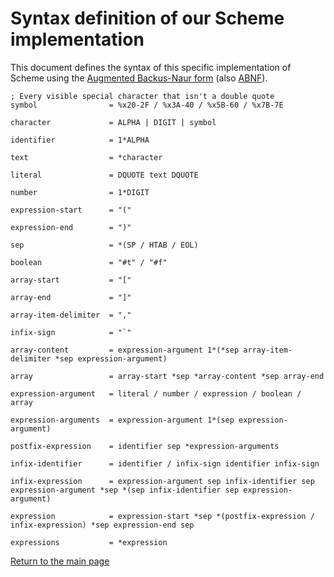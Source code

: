 # Syntax definition of our Scheme implementation
This document defines the syntax of this specific implementation of Scheme using the [Augmented Backus-Naur form](https://en.wikipedia.org/wiki/Augmented_Backus%E2%80%93Naur_form) (also [ABNF](https://www.rfc-editor.org/rfc/rfc5234)).


```ABNF
; Every visible special character that isn't a double quote
symbol                = %x20-2F / %x3A-40 / %x5B-60 / %x7B-7E

character             = ALPHA | DIGIT | symbol

identifier            = 1*ALPHA

text                  = *character

literal               = DQUOTE text DQUOTE

number                = 1*DIGIT

expression-start      = "("

expression-end        = ")"

sep                   = *(SP / HTAB / EOL)

boolean               = "#t" / "#f"

array-start           = "["

array-end             = "]"

array-item-delimiter  = ","

infix-sign            = "`"

array-content         = expression-argument 1*(*sep array-item-delimiter *sep expression-argument)

array                 = array-start *sep *array-content *sep array-end

expression-argument   = literal / number / expression / boolean / array

expression-arguments  = expression-argument 1*(sep expression-argument)

postfix-expression    = identifier sep *expression-arguments

infix-identifier      = identifier / infix-sign identifier infix-sign

infix-expression      = expression-argument sep infix-identifier sep expression-argument *sep *(sep infix-identifier sep expression-argument)

expression            = expression-start *sep *(postfix-expression / infix-expression) *sep expression-end sep

expressions           = *expression
```

[Return to the main page](../README.md)